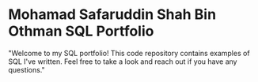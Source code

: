 # Mohamad Safaruddin Shah Bin Othman SQL Portfolio

"Welcome to my SQL portfolio! This code repository contains examples of SQL I've written. Feel free to take a look and reach out if you have any questions."
